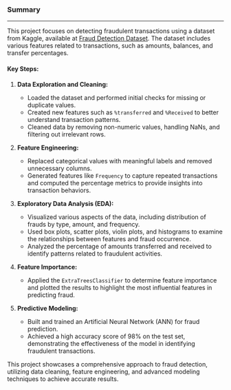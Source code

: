 ### Summary

---

This project focuses on detecting fraudulent transactions using a dataset from Kaggle, available at [Fraud Detection Dataset](https://www.kaggle.com/datasets/pranavrawat1301/fraud-detection). The dataset includes various features related to transactions, such as amounts, balances, and transfer percentages.

#### Key Steps:
1. **Data Exploration and Cleaning:**
   - Loaded the dataset and performed initial checks for missing or duplicate values.
   - Created new features such as `%transferred` and `%Received` to better understand transaction patterns.
   - Cleaned data by removing non-numeric values, handling NaNs, and filtering out irrelevant rows.

2. **Feature Engineering:**
   - Replaced categorical values with meaningful labels and removed unnecessary columns.
   - Generated features like `Frequency` to capture repeated transactions and computed the percentage metrics to provide insights into transaction behaviors.

3. **Exploratory Data Analysis (EDA):**
   - Visualized various aspects of the data, including distribution of frauds by type, amount, and frequency.
   - Used box plots, scatter plots, violin plots, and histograms to examine the relationships between features and fraud occurrence.
   - Analyzed the percentage of amounts transferred and received to identify patterns related to fraudulent activities.

4. **Feature Importance:**
   - Applied the `ExtraTreesClassifier` to determine feature importance and plotted the results to highlight the most influential features in predicting fraud.

5. **Predictive Modeling:**
   - Built and trained an Artificial Neural Network (ANN) for fraud prediction.
   - Achieved a high accuracy score of 98% on the test set, demonstrating the effectiveness of the model in identifying fraudulent transactions.

This project showcases a comprehensive approach to fraud detection, utilizing data cleaning, feature engineering, and advanced modeling techniques to achieve accurate results.
